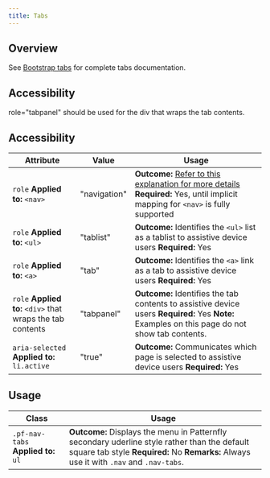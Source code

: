 ```yaml
---
title: Tabs
---
```

## Overview

See [Bootstrap tabs](http://v4-alpha.getbootstrap.com/components/navs/#tabs) for complete tabs documentation.

## Accessibility
role="tabpanel" should be used for the div that wraps the tab contents.

## Accessibility

| Attribute | Value | Usage |
| -- | -- | -- |
| `role` **Applied to:** `<nav>` | "navigation" |  **Outcome:** [Refer to this explanation for more details](http://a11yproject.com/posts/aria-landmark-roles/)   **Required:** Yes, until implicit mapping for `<nav>` is fully supported  |
| `role` **Applied to:** `<ul>` | "tablist" |  **Outcome:** Identifies the `<ul>` list as a tablist to assistive device users   **Required:** Yes |
| `role` **Applied to:** `<a>` | "tab" |  **Outcome:** Identifies the `<a>` link as a tab to assistive device users   **Required:** Yes |
| `role` **Applied to:** `<div>` that wraps the tab contents | "tabpanel" |  **Outcome:** Identifies the tab contents to assistive device users   **Required:** Yes  **Note:** Examples on this page do not show tab contents. |
| `aria-selected` **Applied to:** `li.active` | "true" |   **Outcome:** Communicates which page is selected to assistive device users   **Required:** Yes |


## Usage

| Class | Usage |
| -- | -- |
| `.pf-nav-tabs` **Applied to:** `ul` |  **Outcome:** Displays the menu in Patternfly secondary uderline style rather than the default square tab style **Required:** No **Remarks:** Always use it with `.nav` and `.nav-tabs`. |
